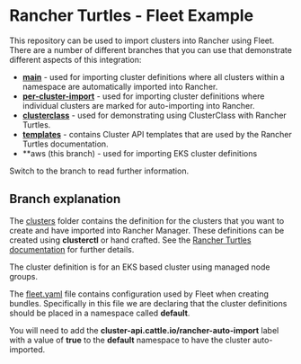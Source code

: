# Rancher Turtles - Fleet Example

This repository can be used to import clusters into Rancher using Fleet. There are a number of different branches that you can use that demonstrate different aspects of this integration:

- **[main](https://github.com/rancher-sandbox/rancher-turtles-fleet-example/tree/main)** - used for importing cluster definitions where all clusters within a namespace are automatically imported into Rancher.
- **[per-cluster-import](https://github.com/rancher-sandbox/rancher-turtles-fleet-example/tree/per-cluster-import)** - used for importing cluster definitions where individual clusters are marked for auto-importing into Rancher.
- **[clusterclass](https://github.com/rancher-sandbox/rancher-turtles-fleet-example/tree/clusterclass)** - used for demonstrating using ClusterClass with Rancher Turtles.
- **[templates](https://github.com/rancher-sandbox/rancher-turtles-fleet-example/tree/templates)** - contains Cluster API templates that are used by the Rancher Turtles documentation.
- **aws (this branch) - used for importing EKS cluster definitions

Switch to the branch to read further information.

## Branch explanation

The [clusters](./clusters/) folder contains the definition for the clusters that you want to create and have imported into Rancher Manager. These definitions can be created using **clusterctl** or hand crafted. See the [Rancher Turtles documentation](https://rancher-sandbox.github.io/rancher-turtles-docs/) for further details.

The cluster definition is for an EKS based cluster using managed node groups.

The [fleet.yaml](fleet.yaml) file contains configuration used by Fleet when creating bundles. Specifically in this file we are declaring that the cluster definitions should be placed in a namespace called **default**.

You will need to add the **cluster-api.cattle.io/rancher-auto-import** label with a value of **true** to the **default** namespace to have the cluster auto-imported.
